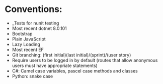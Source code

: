 # Conventions:
- _Tests for nunit testing
- Most recent dotnet 8.0.101
- Bootstrap
- Plain JavaScript
- Lazy Loading
- Most recent EF
- Git branching: (first initial)(last initial)/(sprint)/(user story)
- Require users to be logged in by default (routes that allow anonymous users must have appropriate statements)
- C#: Camel case variables, pascel case methods and classes
- Python: snake case